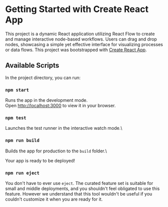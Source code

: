 # Getting Started with Create React App
This project is a dynamic React application utilizing React Flow to create and manage interactive node-based workflows. Users can drag and drop nodes, showcasing a simple yet effective interface for visualizing processes or data flows.
This project was bootstrapped with [Create React App](https://github.com/facebook/create-react-app).

## Available Scripts

In the project directory, you can run:

### `npm start`

Runs the app in the development mode.\
Open [http://localhost:3000](http://localhost:3000) to view it in your browser.



### `npm test`

Launches the test runner in the interactive watch mode.\

### `npm run build`

Builds the app for production to the `build` folder.\

Your app is ready to be deployed!

### `npm run eject`

You don't have to ever use `eject`. The curated feature set is suitable for small and middle deployments, and you shouldn't feel obligated to use this feature. However we understand that this tool wouldn't be useful if you couldn't customize it when you are ready for it.

